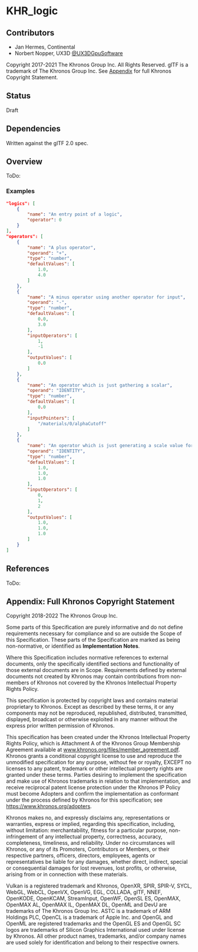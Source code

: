 # KHR\_logic

## Contributors

* Jan Hermes, Continental
* Norbert Nopper, UX3D [@UX3DGpuSoftware](https://twitter.com/UX3DGpuSoftware)

Copyright 2017-2021 The Khronos Group Inc. All Rights Reserved. glTF is a trademark of The Khronos Group Inc.
See [Appendix](#appendix-full-khronos-copyright-statement) for full Khronos Copyright Statement.

## Status

Draft

## Dependencies

Written against the glTF 2.0 spec.

## Overview

ToDo:

### Examples

```json
"logics": [
    {
        "name": "An entry point of a logic",
        "operator": 0
    }
],
"operators": [
    {
        "name": "A plus operator",
        "operand": "+",
        "type": "number",
        "defaultValues": [
            1.0,
            4.0
        ]
    },
    {
        "name": "A minus operator using another operator for input",
        "operand": "-",
        "type": "number",
        "defaultValues": [
            0.0,
            3.0
        ],
        "inputOperators": [
            1,
            -1
        ],
        "outputValues": [
            0.0
        ]
    },
    {
        "name": "An operator which is just gathering a scalar",
        "operand": "IDENTITY",
        "type": "number",
        "defaultValues": [
            0.0
        ],
        "inputPointers": [
            "/materials/0/alphaCutoff"
        ]
    },
    {
        "name": "An operator which is just generating a scale value for three different operands",
        "operand": "IDENTITY",
        "type": "number",
        "defaultValues": [
            1.0,
            1.0,
            1.0
        ],
        "inputOperators": [
            0,
            1,
            2
        ],
        "outputValues": [
            1.0,
            1.0,
            1.0
        ]
    }    
]
```

## References

ToDo:

## Appendix: Full Khronos Copyright Statement

Copyright 2018-2022 The Khronos Group Inc.

Some parts of this Specification are purely informative and do not define requirements
necessary for compliance and so are outside the Scope of this Specification. These
parts of the Specification are marked as being non-normative, or identified as
**Implementation Notes**.

Where this Specification includes normative references to external documents, only the
specifically identified sections and functionality of those external documents are in
Scope. Requirements defined by external documents not created by Khronos may contain
contributions from non-members of Khronos not covered by the Khronos Intellectual
Property Rights Policy.

This specification is protected by copyright laws and contains material proprietary
to Khronos. Except as described by these terms, it or any components
may not be reproduced, republished, distributed, transmitted, displayed, broadcast
or otherwise exploited in any manner without the express prior written permission
of Khronos.

This specification has been created under the Khronos Intellectual Property Rights
Policy, which is Attachment A of the Khronos Group Membership Agreement available at
www.khronos.org/files/member_agreement.pdf. Khronos grants a conditional
copyright license to use and reproduce the unmodified specification for any purpose,
without fee or royalty, EXCEPT no licenses to any patent, trademark or other
intellectual property rights are granted under these terms. Parties desiring to
implement the specification and make use of Khronos trademarks in relation to that
implementation, and receive reciprocal patent license protection under the Khronos
IP Policy must become Adopters and confirm the implementation as conformant under
the process defined by Khronos for this specification;
see https://www.khronos.org/adopters.

Khronos makes no, and expressly disclaims any, representations or warranties,
express or implied, regarding this specification, including, without limitation:
merchantability, fitness for a particular purpose, non-infringement of any
intellectual property, correctness, accuracy, completeness, timeliness, and
reliability. Under no circumstances will Khronos, or any of its Promoters,
Contributors or Members, or their respective partners, officers, directors,
employees, agents or representatives be liable for any damages, whether direct,
indirect, special or consequential damages for lost revenues, lost profits, or
otherwise, arising from or in connection with these materials.

Vulkan is a registered trademark and Khronos, OpenXR, SPIR, SPIR-V, SYCL, WebGL,
WebCL, OpenVX, OpenVG, EGL, COLLADA, glTF, NNEF, OpenKODE, OpenKCAM, StreamInput,
OpenWF, OpenSL ES, OpenMAX, OpenMAX AL, OpenMAX IL, OpenMAX DL, OpenML and DevU are
trademarks of The Khronos Group Inc. ASTC is a trademark of ARM Holdings PLC,
OpenCL is a trademark of Apple Inc. and OpenGL and OpenML are registered trademarks
and the OpenGL ES and OpenGL SC logos are trademarks of Silicon Graphics
International used under license by Khronos. All other product names, trademarks,
and/or company names are used solely for identification and belong to their
respective owners.
